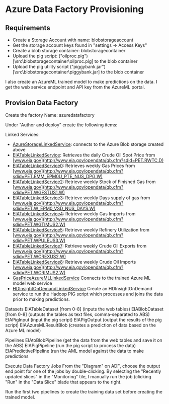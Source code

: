 # Azure Data Factory Provisioning

## Requirements

- Create a Storage Account with name: blobstorageaccount
- Get the storage account keys found in "settings -> Access Keys"
- Create a blob storage container: blobstoragecontainer 
- Upload the pig script: ("oilproc.pig")[\src\blobstoragecontainer\oilproc.pig] to the blob container
- Upload the pig utility script ("piggybank.jar")[\src\blobstoragecontainer\piggybank.jar] to the blob container

I also create an AzureML trained model to make predictions on the data. I get the web service endpoint and API key from the AzureML portal.

## Provision Data Factory

Create the factory Name: azuredatafactory
 
Under "Author and deploy" create the following items:
 
Linked Services:

- [AzureStorageLinkedService](AzureStorageLinkedService.json): connects to the Azure Blob storage created above
- [EIATableLinkedService](EIATableLinkedService.json): Retrieves the daily Crude Oil Spot Price from [www.eia.gov](http://www.eia.gov/opendata/qb.cfm?sdid=PET.RWTC.D)
- [EIATableLinkedService0](EIATableLinkedService0.json): Retrieves weekly Gas Prices from [www.eia.gov](http://www.eia.gov/opendata/qb.cfm?sdid=PET.EMM_EPM0U_PTE_NUS_DPG.W)
- [EIATableLinkedService2](EIATableLinkedService2.json): Retrieve weekly Stock of Finished Gas from [www.eia.gov](http://www.eia.gov/opendata/qb.cfm?sdid=PET.WGFSTUS1.W)
- [EIATableLinkedService3](EIATableLinkedService3.json): Retrieve weekly Days supply of gas from [www.eia.gov](http://www.eia.gov/opendata/qb.cfm?sdid=PET.W_EPM0_VSD_NUS_DAYS.W)
- [EIATableLinkedService4](EIATableLinkedService4.json): Retrieve weekly Gas Imports from [www.eia.gov](http://www.eia.gov/opendata/qb.cfm?sdid=PET.WGTIMUS2.W)
- [EIATableLinkedService5](EIATableLinkedService5.json): Retrieve weekly Refinery Utilization from [www.eia.gov](http://www.eia.gov/opendata/qb.cfm?sdid=PET.WPULEUS3.W)
- [EIATableLinkedService7](EIATableLinkedService7.json): Retrieve weekly Crude Oil Exports from [www.eia.gov](http://www.eia.gov/opendata/qb.cfm?sdid=PET.WCREXUS2.W)
- [EIATableLinkedService8](EIATableLinkedService8.json): Retrieve weekly Crude Oil Imports [www.eia.gov](http://www.eia.gov/opendata/qb.cfm?sdid=PET.WCRIMUS2.W)
- [GasPriceAzureMLLinkedService](GasPriceAzureMLLinkedService.json) Connects to the trained Azure ML model web service
- [HDInsightOnDemandLinkedService](HDInsightOnDemandLinkedService.json) Create an HDInsightOnDemand service to run the Hadoop PIG script which processes and joins the data prior to making predictions.
 
 
 

Datasets
EIATableDataset [from 0-8] (inputs the web tables)
EIABlobDataset [from 0-8] (outputs the tables as text files, comma-separated to ABS)
EIAPigInput (input the pig script)
EIAPigOutput (output the results of the pig script)
EIAAzureMLResultBlob (creates a prediction of data based on the Azure ML model)
 
Pipelines
EIAtoBlobPipeline (get the data from the web tables and save it on the ABS)
EIAPigPipeline (run the pig script to process the data)
EIAPredictivePipeline (run the AML model against the data to make predictions
 
Execute Data Factory Jobs
From the "Diagram" on ADF, choose the output end point for one of the jobs by double-clicking. By selecting the "Recently updated slices" in the "Monitoring" tile, I manually run the job (clicking "Run" in the "Data Slice" blade that appears to the right.
 
Run the first two pipelines to create the training data set before creating the trained model.
